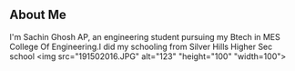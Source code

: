 ## About Me
I'm Sachin Ghosh AP,
an engineering student pursuing my Btech in MES College Of Engineering.I did my schooling from Silver Hills Higher Sec school 
<img src="191502016.JPG" alt="123" "height="100" "width=100">
